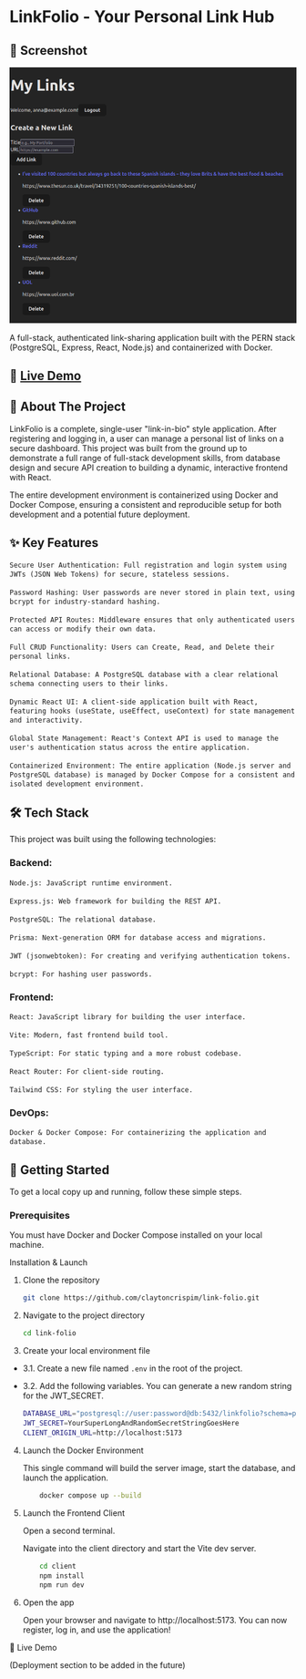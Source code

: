 # LinkFolio - Your Personal Link Hub

## 📸 Screenshot

![A screenshot of the LinkFolio application dashboard, showing a form to create a new link and a list of existing links below it.](assets/screenshot.png)

A full-stack, authenticated link-sharing application built with the PERN stack (PostgreSQL, Express, React, Node.js) and containerized with Docker.

## 🚀 [Live Demo](https://link-folio-nu.vercel.app/)

## 📖 About The Project

LinkFolio is a complete, single-user "link-in-bio" style application. After registering and logging in, a user can manage a personal list of links on a secure dashboard. This project was built from the ground up to demonstrate a full range of full-stack development skills, from database design and secure API creation to building a dynamic, interactive frontend with React.

The entire development environment is containerized using Docker and Docker Compose, ensuring a consistent and reproducible setup for both development and a potential future deployment.

## ✨ Key Features

    Secure User Authentication: Full registration and login system using JWTs (JSON Web Tokens) for secure, stateless sessions.

    Password Hashing: User passwords are never stored in plain text, using bcrypt for industry-standard hashing.

    Protected API Routes: Middleware ensures that only authenticated users can access or modify their own data.

    Full CRUD Functionality: Users can Create, Read, and Delete their personal links.

    Relational Database: A PostgreSQL database with a clear relational schema connecting users to their links.

    Dynamic React UI: A client-side application built with React, featuring hooks (useState, useEffect, useContext) for state management and interactivity.

    Global State Management: React's Context API is used to manage the user's authentication status across the entire application.

    Containerized Environment: The entire application (Node.js server and PostgreSQL database) is managed by Docker Compose for a consistent and isolated development environment.

## 🛠️ Tech Stack

This project was built using the following technologies:

### Backend:

    Node.js: JavaScript runtime environment.

    Express.js: Web framework for building the REST API.

    PostgreSQL: The relational database.

    Prisma: Next-generation ORM for database access and migrations.

    JWT (jsonwebtoken): For creating and verifying authentication tokens.

    bcrypt: For hashing user passwords.

### Frontend:

    React: JavaScript library for building the user interface.

    Vite: Modern, fast frontend build tool.

    TypeScript: For static typing and a more robust codebase.

    React Router: For client-side routing.

    Tailwind CSS: For styling the user interface.

### DevOps:

    Docker & Docker Compose: For containerizing the application and database.

## 🚀 Getting Started

To get a local copy up and running, follow these simple steps.

### Prerequisites

You must have Docker and Docker Compose installed on your local machine.

Installation & Launch

1. Clone the repository
    ```sh 
    git clone https://github.com/claytoncrispim/link-folio.git
    ```

2. Navigate to the project directory
    ```sh
    cd link-folio
    ```

3. Create your local environment file

* 3.1. Create a new file named ```.env``` in the root of the project.

* 3.2. Add the following variables. You can generate a new random string for the JWT_SECRET.
    ```sh 
    DATABASE_URL="postgresql://user:password@db:5432/linkfolio?schema=public"
    JWT_SECRET=YourSuperLongAndRandomSecretStringGoesHere
    CLIENT_ORIGIN_URL=http://localhost:5173
    ```
4. Launch the Docker Environment

    This single command will build the server image, start the database, and launch the application.
    ```sh
        docker compose up --build
    ```
5. Launch the Frontend Client

    Open a second terminal.

    Navigate into the client directory and start the Vite dev server.
    ```sh
        cd client
        npm install
        npm run dev
    ```
6. Open the app

    Open your browser and navigate to http://localhost:5173. You can now register, log in, and use the application!

🔗 Live Demo

(Deployment section to be added in the future)

